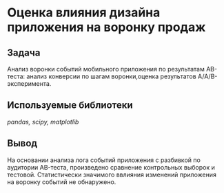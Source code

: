 # Оценка влияния дизайна приложения на воронку продаж

## Задача

Анализ воронки событий мобильного приложения по результатам AB-теста: анализ конверсии по шагам воронки,оценка результатов A/A/B-эксперимента.

## Используемые библиотеки
*pandas, scipy, matplotlib*

## Вывод
На основании анализа лога событий приложения с разбивкой по аудитории AB-теста, произведено сравнение контрольных выборок и тестовой. Статистически значимого ввлияния изменений приложения на воронку событий не обнаружено.  
